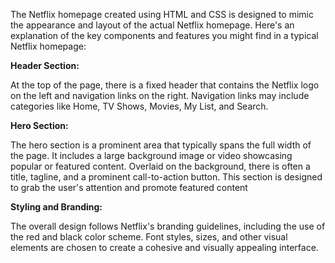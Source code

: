 The Netflix homepage created using HTML and CSS is designed to mimic the appearance and layout of the actual Netflix homepage. Here's an explanation of the key components and features you might find in a typical Netflix homepage:

**Header Section:**

At the top of the page, there is a fixed header that contains the Netflix logo on the left and navigation links on the right.
Navigation links may include categories like Home, TV Shows, Movies, My List, and Search.

**Hero Section:**

The hero section is a prominent area that typically spans the full width of the page. It includes a large background image or video showcasing popular or featured content.
Overlaid on the background, there is often a title, tagline, and a prominent call-to-action button. This section is designed to grab the user's attention and promote featured content

**Styling and Branding:**

The overall design follows Netflix's branding guidelines, including the use of the red and black color scheme.
Font styles, sizes, and other visual elements are chosen to create a cohesive and visually appealing interface.

